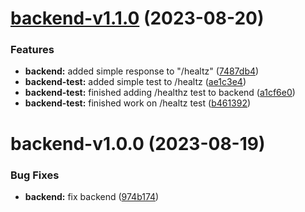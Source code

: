# [backend-v1.1.0](https://github.com/Darchie4/DevOps-Hand-in-G09a/compare/backend-v1.0.0...backend-v1.1.0) (2023-08-20)


### Features

* **backend:** added simple response to "/healtz" ([7487db4](https://github.com/Darchie4/DevOps-Hand-in-G09a/commit/7487db4445843baf04cd57e5d86e81588a1f9f69))
* **backend-test:** added simple test to /healtz ([ae1c3e4](https://github.com/Darchie4/DevOps-Hand-in-G09a/commit/ae1c3e4339f95e9a6f474d09dfc99db3d70e6d4c))
* **backend-test:** finished adding /healthz test to backend ([a1cf6e0](https://github.com/Darchie4/DevOps-Hand-in-G09a/commit/a1cf6e0122be85865a4c27c96cbc555af3f9b1c5))
* **backend-test:** finished work on /healtz test ([b461392](https://github.com/Darchie4/DevOps-Hand-in-G09a/commit/b4613920df10d457dffcb7f3406e761c610e2abb))

# backend-v1.0.0 (2023-08-19)


### Bug Fixes

* **backend:** fix backend ([974b174](https://github.com/Darchie4/DevOps-Hand-in-G09a/commit/974b174a441d928fd8eec314cbec7cec364b5726))
